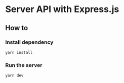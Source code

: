 # Server API with Express.js

## How to
### Install dependency
`yarn install`

### Run the server
`yarn dev`